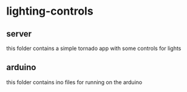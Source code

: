 # lighting-controls

## server
this folder contains a simple tornado app with some controls for lights

## arduino
this folder contains ino files for running on the arduino
